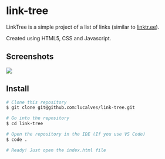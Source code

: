 # link-tree

LinkTree is a simple project of a list of links (similar to [linktr.ee](https://linktr.ee/)). 

Created using HTML5, CSS and Javascript.

## Screenshots

<img src="src/img/linktree.gif">

## Install

```bash
# Clone this repository
$ git clone git@github.com:lucalves/link-tree.git

# Go into the repository
$ cd link-tree

# Open the repository in the IDE (If you use VS Code)
$ code .

# Ready! Just open the index.html file
```
